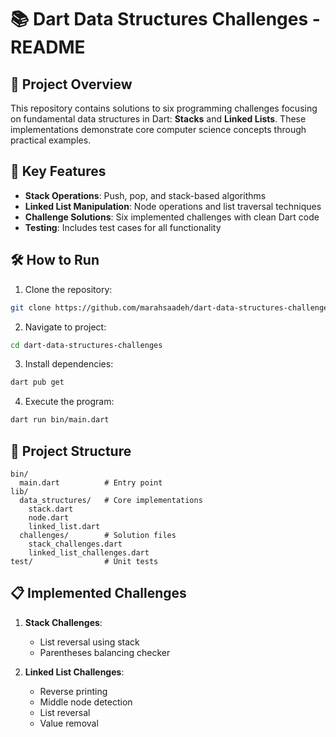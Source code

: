# 📚 Dart Data Structures Challenges - README

## 🎯 Project Overview
This repository contains solutions to six programming challenges focusing on fundamental data structures in Dart: **Stacks** and **Linked Lists**. These implementations demonstrate core computer science concepts through practical examples.

## 🚀 Key Features
- **Stack Operations**: Push, pop, and stack-based algorithms
- **Linked List Manipulation**: Node operations and list traversal techniques
- **Challenge Solutions**: Six implemented challenges with clean Dart code
- **Testing**: Includes test cases for all functionality

## 🛠️ How to Run
1. Clone the repository:
```bash
git clone https://github.com/marahsaadeh/dart-data-structures-challenges.git
```

2. Navigate to project:
```bash
cd dart-data-structures-challenges
```

3. Install dependencies:
```bash
dart pub get
```

4. Execute the program:
```bash
dart run bin/main.dart
```

## 📂 Project Structure
```
bin/
  main.dart          # Entry point
lib/
  data_structures/   # Core implementations
    stack.dart
    node.dart 
    linked_list.dart
  challenges/        # Solution files
    stack_challenges.dart
    linked_list_challenges.dart
test/                # Unit tests
```

## 📋 Implemented Challenges
1. **Stack Challenges**:
   - List reversal using stack
   - Parentheses balancing checker

2. **Linked List Challenges**:
   - Reverse printing
   - Middle node detection
   - List reversal
   - Value removal

